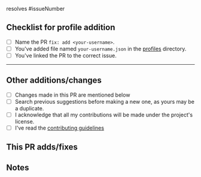 <!-- Replace <`issueNumber`> with the Issue number to link it with this PR -->
<!-- Example: #1 links this PR to the first Issue-->

<!-- If you are adding your profile, follow the steps listed here, and delete the **Other additions/changes** section below. -->

resolves #issueNumber

## Checklist for profile addition

- [ ] Name the PR `fix: add <your-username>`.
- [ ] You've added file named `your-username.json` in the [profiles](https://github.com/EddieHubCommunity/awesome-github-profiles/tree/main/profiles) directory.
- [ ] You've linked the PR to the correct issue.

---

## Other additions/changes

<!-- If you are adding a new feature, fixing a bug, or doing any other change, follow the steps listed here, and delete the **Checklist for profile addition** section above. -->

<!-- Tick the checkboxes to ensure you've done everything correctly -->

- [ ] Changes made in this PR are mentioned below
- [ ] Search previous suggestions before making a new one, as yours may be a duplicate.
- [ ] I acknowledge that all my contributions will be made under the project's license.
- [ ] I've read the [contributing guidelines](https://github.com/EddieHubCommunity/awesome-github-profiles/blob/main/CONTRIBUTING.md)

## This PR adds/fixes

<!-- List the changes here and the benefits they bring. -->

## Notes

<!-- List anything note-worthy here (potential issues, PR #302 needs to be merged to before working, etc.). -->
